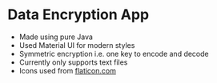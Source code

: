 # Data Encryption App

- Made using pure Java
- Used Material UI for modern styles
- Symmetric encryption i.e. one key to encode and decode
- Currently only supports text files
- Icons used from  [flaticon.com](https://www.flaticon.com/)
